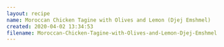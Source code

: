 ```yaml
---
layout: recipe
name: Moroccan Chicken Tagine with Olives and Lemon (Djej Emshmel)
created: 2020-04-02 13:34:53
filename: Moroccan-Chicken-Tagine-with-Olives-and-Lemon-Djej-Emshmel
---
```


